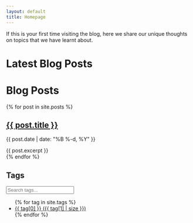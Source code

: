 ```yaml
---
layout: default
title: Homepage
---
```



If this is your first time visiting the blog, here we share our unique thoughts on topics that we have learnt about.

# Latest Blog Posts

<div class="content-wrapper">
  <main class="post-list">
    <h1>Blog Posts</h1>
    {% for post in site.posts %}
      <article class="post">
        <h2><a href="{{ post.url | relative_url }}">{{ post.title }}</a></h2>
        <p class="post-meta">{{ post.date | date: "%B %-d, %Y" }}</p>
        {{ post.excerpt }}
      </article>
    {% endfor %}
  </main>

  <aside class="tag-sidebar">
    <h2>Tags</h2>
    <input type="text" id="tag-search" placeholder="Search tags...">
    <ul class="tag-cloud">
    {% for tag in site.tags %}
      <li>
        <a href="{{ '/tags#' | append: tag[0] | slugify | relative_url }}">
          {{ tag[0] }} <span>({{ tag[1] | size }})</span>
        </a>
      </li>
    {% endfor %}
    </ul>
  </aside>
</div>

<script src="{{ '/assets/js/search.js' | relative_url }}"></script>